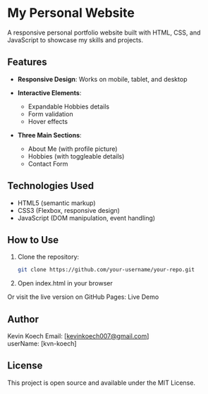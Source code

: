 # My Personal Website

A responsive personal portfolio website built with HTML, CSS, and JavaScript to showcase my skills and projects.

## Features

- **Responsive Design**: Works on mobile, tablet, and desktop

- **Interactive Elements**:
  - Expandable Hobbies details
  - Form validation
  - Hover effects
    
- **Three Main Sections**:
  - About Me (with profile picture)
  - Hobbies (with toggleable details)
  - Contact Form

## Technologies Used

- HTML5 (semantic markup)
- CSS3 (Flexbox, responsive design)
- JavaScript (DOM manipulation, event handling)

## How to Use

1. Clone the repository:
   ```bash
   git clone https://github.com/your-username/your-repo.git
2. Open index.html in your browser

Or visit the live version on GitHub Pages: Live Demo

## Author
Kevin Koech
Email: [kevinkoech007@gmail.com]  
userName: [kvn-koech]

## License
This project is open source and available under the MIT License.

